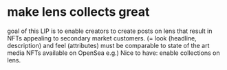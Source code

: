 # make lens collects great
goal of this LIP is to enable creators to create posts on lens that result in NFTs appealing to secondary market customers. (= look (headline, description) and feel (attributes) must be comparable to state of the art media NFTs available on OpenSea e.g.) 
Nice to have: enable collections on lens.


